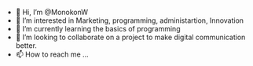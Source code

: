 - 👋 Hi, I’m @MonokonW
- 👀 I’m interested in Marketing, programming, administartion, Innovation
- 🌱 I’m currently learning the basics of programming
- 💞️ I’m looking to collaborate on a project to make digital communication better.
- 📫 How to reach me ...

<!---
MonokonW/MonokonW is a ✨ special ✨ repository because its `README.md` (this file) appears on your GitHub profile.
You can click the Preview link to take a look at your changes.
--->
